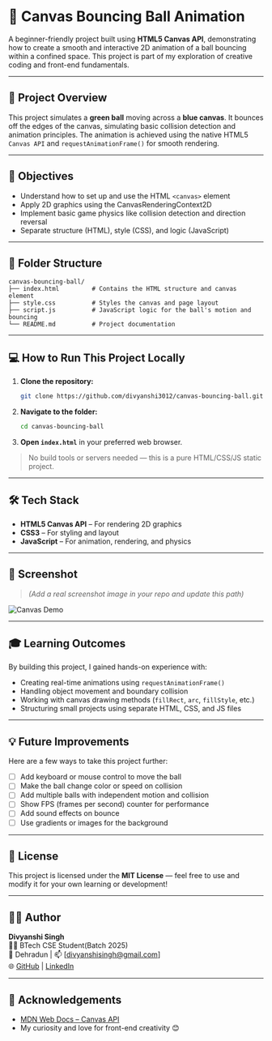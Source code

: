 # 🎾 Canvas Bouncing Ball Animation

A beginner-friendly project built using **HTML5 Canvas API**, demonstrating how to create a smooth and interactive 2D animation of a ball bouncing within a confined space. This project is part of my exploration of creative coding and front-end fundamentals.

---

## 🌟 Project Overview

This project simulates a **green ball** moving across a **blue canvas**. It bounces off the edges of the canvas, simulating basic collision detection and animation principles. The animation is achieved using the native HTML5 `Canvas API` and `requestAnimationFrame()` for smooth rendering.

---

## 🎯 Objectives

- Understand how to set up and use the HTML `<canvas>` element
- Apply 2D graphics using the CanvasRenderingContext2D
- Implement basic game physics like collision detection and direction reversal
- Separate structure (HTML), style (CSS), and logic (JavaScript)

---

## 📂 Folder Structure

```
canvas-bouncing-ball/
├── index.html         # Contains the HTML structure and canvas element
├── style.css          # Styles the canvas and page layout
├── script.js          # JavaScript logic for the ball's motion and bouncing
└── README.md          # Project documentation
```

---

## 💻 How to Run This Project Locally

1. **Clone the repository:**
   ```bash
   git clone https://github.com/divyanshi3012/canvas-bouncing-ball.git
   ```

2. **Navigate to the folder:**
   ```bash
   cd canvas-bouncing-ball
   ```

3. **Open `index.html`** in your preferred web browser.

> No build tools or servers needed — this is a pure HTML/CSS/JS static project.

---

## 🛠️ Tech Stack

- **HTML5 Canvas API** – For rendering 2D graphics
- **CSS3** – For styling and layout
- **JavaScript** – For animation, rendering, and physics

---

## 📸 Screenshot

> *(Add a real screenshot image in your repo and update this path)*

![Canvas Demo](./screenshot.png)

---

## 🎓 Learning Outcomes

By building this project, I gained hands-on experience with:
- Creating real-time animations using `requestAnimationFrame()`
- Handling object movement and boundary collision
- Working with canvas drawing methods (`fillRect`, `arc`, `fillStyle`, etc.)
- Structuring small projects using separate HTML, CSS, and JS files

---

## 💡 Future Improvements

Here are a few ways to take this project further:
- [ ] Add keyboard or mouse control to move the ball
- [ ] Make the ball change color or speed on collision
- [ ] Add multiple balls with independent motion and collision
- [ ] Show FPS (frames per second) counter for performance
- [ ] Add sound effects on bounce
- [ ] Use gradients or images for the background

---

## 📜 License

This project is licensed under the **MIT License** — feel free to use and modify it for your own learning or development!

---

## 👩‍💻 Author

**Divyanshi Singh**  
👩‍🎓 BTech CSE Student(Batch 2025)  
📍 Dehradun | 📫 [divyanshisingh@gmail.com]  
🌐 [GitHub](https://github.com/divyanshi3012) | [LinkedIn](https://www.linkedin.com/in/divyanshi-singh-82634a224)

---

## 🙌 Acknowledgements

- [MDN Web Docs – Canvas API](https://developer.mozilla.org/en-US/docs/Web/API/Canvas_API)
- My curiosity and love for front-end creativity 😊
